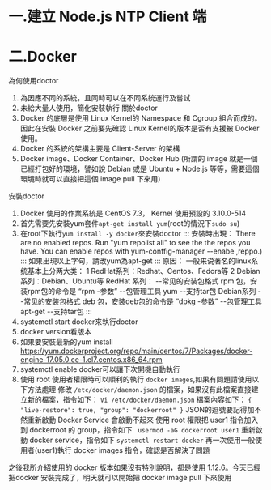 # 一.建立 Node.js NTP Client 端
# 二.Docker
為何使用doctor
1.	為因應不同的系統，且同時可以在不同系統運行及嘗試
2.	未給大量人使用，簡化安裝執行
關於doctor
1.	Docker 的底層是使用 Linux Kernel的 Namespace 和 Cgroup 組合而成的。因此在安裝 Docker 之前要先確認 Linux Kernel的版本是否有支援被 Docker 使用。
2.	Docker 的系統的架構主要是 Client-Server 的架構
3.	Docker image、Docker Container、Docker Hub 
(所謂的 image 就是一個已經打包好的環境，譬如說 Debian 或是 Ubuntu + Node.js 等等，需要這個環境時就可以直接把這個 image pull 下來用)

安裝doctor
1.	Docker 使用的作業系統是 CentOS 7.3， Kernel 使用預設的 3.10.0-514
2.	首先需要先安裝yum套件``apt-get install yum``(root的情況下``sudo su``)
3.	在root下執行``yum install -y docker``來安裝doctor
:::
安裝時出現：
There are no enabled repos.
Run "yum repolist all" to see the the repos you have.
You can enable repos with yum-conffig-manager --enabe ,reppo.)
:::
如果出現以上字句，請改yum為apt-get
:::
原因：
一般来说著名的linux系统基本上分两大类：
1 RedHat系列：Redhat、Centos、Fedora等
2 Debian系列：Debian、Ubuntu等
RedHat 系列：
--常见的安装包格式 rpm 包，安装rpm包的命令是 “rpm -参数”
--包管理工具 yum
--支持tar包
Debian系列
--常见的安装包格式 deb 包，安装deb包的命令是 “dpkg -参数”
--包管理工具 apt-get
--支持tar包
:::
4.	systemctl start docker來執行doctor
5.	docker version看版本
6.	如果要安裝最新的yum install https://yum.dockerproject.org/repo/main/centos/7/Packages/docker-engine-17.05.0.ce-1.el7.centos.x86_64.rpm
7.	systemctl enable docker可以讓下次開機自動執行
8.	使用 root 使用者權限時可以順利的執行 ``docker images``,如果有問題請使用以下方法處理
修改 ``/etc/docker/daemon.json`` 的檔案，如果沒有此檔案直接建立新的檔案，指令如下：
``Vi /etc/docker/daemon.json``
檔案內容如下：
``
{
"live-restore": true,
"group": "dockerroot"
}
``
JSON的逗號要記得加不然重新啟動 Docker Service 會啟動不起來
使用 root 權限把 user1 指令加入到 dockerroot 的 group，指令如下
`` usermod -aG dockerroot user1``
重新啟動 docker service，指令如下
``systemctl restart docker``
再一次使用一般使用者(user1)執行 docker images 指令，確認是否解決了問題
 
之後我所介紹使用的 docker 版本如果沒有特別說明，都是使用 1.12.6。今天已經把docker 安裝完成了，明天就可以開始把 docker image pull 下來使用

